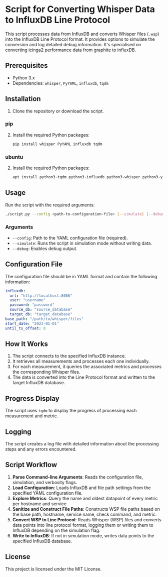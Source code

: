 # Script for Converting Whisper Data to InfluxDB Line Protocol

This script processes data from InfluxDB and converts Whisper files (`.wsp`) into the InfluxDB Line Protocol format. It provides options to simulate the conversion and log detailed debug information.
It's specialised on converting icinga2 performance data from graphite to influxDB.

## Prerequisites

- Python 3.x
- Dependencies: `whisper`, `PyYAML`, `influxdb`, `tqdm`

## Installation

1. Clone the repository or download the script.

### pip
2. Install the required Python packages:
   ```bash
   pip install whisper PyYAML influxdb tqdm
   ```

### ubuntu
2. Install the required Python packages:
   ```bash
   apt install python3-tqdm python3-influxdb python3-whisper python3-yaml
   ```

## Usage

Run the script with the required arguments:

```bash
./script.py --config <path-to-configuration-file> [--simulate] [--debug]
```

### Arguments

- `--config`: Path to the YAML configuration file (required).
- `--simulate`: Runs the script in simulation mode without writing data.
- `--debug`: Enables debug output.

## Configuration File

The configuration file should be in YAML format and contain the following information:

```yaml
influxdb:
  url: "http://localhost:8086"
  user: "username"
  password: "password"
  source_db: "source_database"
  target_db: "target_database"
base_path: "/path/to/whisper/files"
start_date: "2023-01-01"
until_ts_offset: 0
```

## How It Works

1. The script connects to the specified InfluxDB instance.
2. It retrieves all measurements and processes each one individually.
3. For each measurement, it queries the associated metrics and processes the corresponding Whisper files.
4. The data is converted into the Line Protocol format and written to the target InfluxDB database.

## Progress Display

The script uses `tqdm` to display the progress of processing each measurement and metric.

## Logging

The script creates a log file with detailed information about the processing steps and any errors encountered.

## Script Workflow

1. **Parse Command-line Arguments**: Reads the configuration file, simulation, and verbosity flags.
2. **Load Configuration**: Loads InfluxDB and file path settings from the specified YAML configuration file.
3. **Explore Metrics**: Query the name and oldest datapoint of every metric per hostname and service
3. **Sanitize and Construct File Paths**: Constructs WSP file paths based on the base path, hostname, service name, check command, and metric.
4. **Convert WSP to Line Protocol**: Reads Whisper (WSP) files and converts data points into line protocol format, logging them or writing them to InfluxDB depending on the simulation flag.
5. **Write to InfluxDB**: If not in simulation mode, writes data points to the specified InfluxDB database.


## License

This project is licensed under the MIT License.
